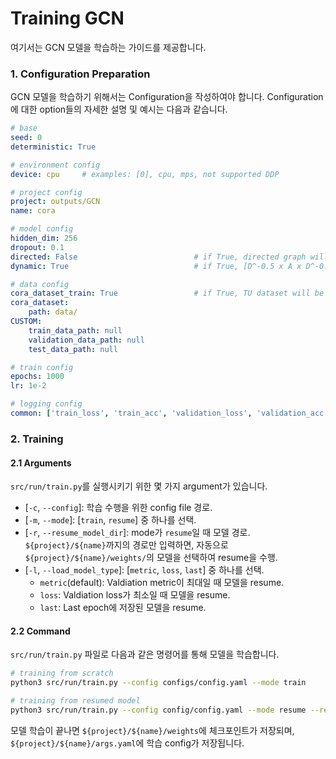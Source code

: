# Training GCN
여기서는 GCN 모델을 학습하는 가이드를 제공합니다.

### 1. Configuration Preparation
GCN 모델을 학습하기 위해서는 Configuration을 작성하여야 합니다.
Configuration에 대한 option들의 자세한 설명 및 예시는 다음과 같습니다.

```yaml
# base
seed: 0
deterministic: True

# environment config
device: cpu     # examples: [0], cpu, mps, not supported DDP 

# project config
project: outputs/GCN
name: cora

# model config
hidden_dim: 256
dropout: 0.1
directed: False                          # if True, directed graph will be constructed.
dynamic: True                            # if True, [D^-0.5 x A x D^-0.5] will be used to normalize graph or [D^-1 x A] will be used.

# data config
cora_dataset_train: True                 # if True, TU dataset will be loaded automatically.
cora_dataset:
    path: data/
CUSTOM:
    train_data_path: null
    validation_data_path: null
    test_data_path: null

# train config
epochs: 1000
lr: 1e-2

# logging config
common: ['train_loss', 'train_acc', 'validation_loss', 'validation_acc']
```


### 2. Training
#### 2.1 Arguments
`src/run/train.py`를 실행시키기 위한 몇 가지 argument가 있습니다.
* [`-c`, `--config`]: 학습 수행을 위한 config file 경로.
* [`-m`, `--mode`]: [`train`, `resume`] 중 하나를 선택.
* [`-r`, `--resume_model_dir`]: mode가 `resume`일 때 모델 경로. `${project}/${name}`까지의 경로만 입력하면, 자동으로 `${project}/${name}/weights/`의 모델을 선택하여 resume을 수행.
* [`-l`, `--load_model_type`]: [`metric`, `loss`, `last`] 중 하나를 선택.
    * `metric`(default): Valdiation metric이 최대일 때 모델을 resume.
    * `loss`: Valdiation loss가 최소일 때 모델을 resume.
    * `last`: Last epoch에 저장된 모델을 resume.


#### 2.2 Command
`src/run/train.py` 파일로 다음과 같은 명령어를 통해 모델을 학습합니다.
```bash
# training from scratch
python3 src/run/train.py --config configs/config.yaml --mode train

# training from resumed model
python3 src/run/train.py --config config/config.yaml --mode resume --resume_model_dir ${project}/${name}
```
모델 학습이 끝나면 `${project}/${name}/weights`에 체크포인트가 저장되며, `${project}/${name}/args.yaml`에 학습 config가 저장됩니다.